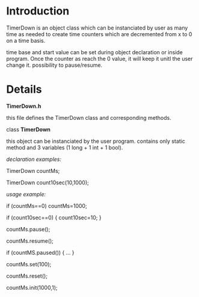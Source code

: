 # Introduction #

TimerDown is an object class which can be instanciated by user as many time as needed to create time counters which are decremented from x to 0 on a time basis.

time base and start value can be set during object declaration or inside program. Once the counter as reach the 0 value, it will keep it unitl the user change it. possibility to pause/resume.

# Details #

**TimerDown.h**

this file defines the TimerDown class and corresponding methods.

class **TimerDown**

this object can be instanciated by the user program. contains only static method and 3 variables (1 long + 1 int + 1 bool).

_declaration examples:_

TimerDown countMs;

TimerDown count10sec(10,1000);

_usage example:_

if (countMs==0) countMs=1000;

if (count10sec==0) { count10sec=10; }

countMs.pause();

countMs.resume();

if (countMS.paused()) { ... }

countMs.set(100);

countMs.reset();

countMs.init(1000,1);
